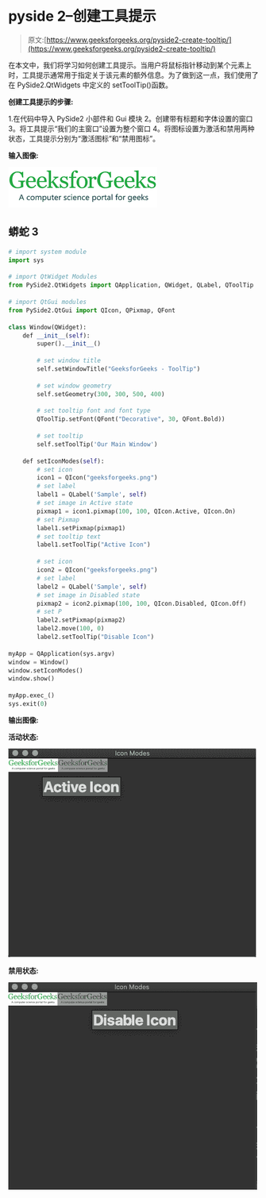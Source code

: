 # pyside 2–创建工具提示

> 原文:[https://www.geeksforgeeks.org/pyside2-create-tooltip/](https://www.geeksforgeeks.org/pyside2-create-tooltip/)

在本文中，我们将学习如何创建工具提示。当用户将鼠标指针移动到某个元素上时，工具提示通常用于指定关于该元素的额外信息。为了做到这一点，我们使用了在 PySide2.QtWidgets 中定义的 setToolTip()函数。

**创建工具提示的步骤:**

1.在代码中导入 PySide2 小部件和 Gui 模块
2。创建带有标题和字体设置的窗口
3。将工具提示“我们的主窗口”设置为整个窗口
4。将图标设置为激活和禁用两种状态，工具提示分别为“激活图标”和“禁用图标”。

**输入图像:**

![](img/977caa51c795da84ed72c4789e056ce2.png)

## 蟒蛇 3

```py
# import system module
import sys

# import QtWidget Modules
from PySide2.QtWidgets import QApplication, QWidget, QLabel, QToolTip

# import QtGui modules
from PySide2.QtGui import QIcon, QPixmap, QFont

class Window(QWidget):
    def __init__(self):
        super().__init__()

        # set window title
        self.setWindowTitle("GeeksforGeeks - ToolTip")

        # set window geometry 
        self.setGeometry(300, 300, 500, 400)

        # set tooltip font and font type
        QToolTip.setFont(QFont("Decorative", 30, QFont.Bold))

        # set tooltip
        self.setToolTip('Our Main Window')

    def setIconModes(self):
        # set icon 
        icon1 = QIcon("geeksforgeeks.png")
        # set label 
        label1 = QLabel('Sample', self)
        # set image in Active state
        pixmap1 = icon1.pixmap(100, 100, QIcon.Active, QIcon.On)
        # set Pixmap
        label1.setPixmap(pixmap1)
        # set tooltip text
        label1.setToolTip("Active Icon")

        # set icon 
        icon2 = QIcon("geeksforgeeks.png")
        # set label
        label2 = QLabel('Sample', self)
        # set image in Disabled state
        pixmap2 = icon2.pixmap(100, 100, QIcon.Disabled, QIcon.Off)
        # set P
        label2.setPixmap(pixmap2)
        label2.move(100, 0)
        label2.setToolTip("Disable Icon")

myApp = QApplication(sys.argv)
window = Window()
window.setIconModes()
window.show()

myApp.exec_()
sys.exit(0)
```

**输出图像:**

**活动状态:**

![](img/3cfe43ac7311cd0c67db89403e893489.png)

**禁用状态:**

![](img/42e1c4f9537ac58e2969e3e274678963.png)